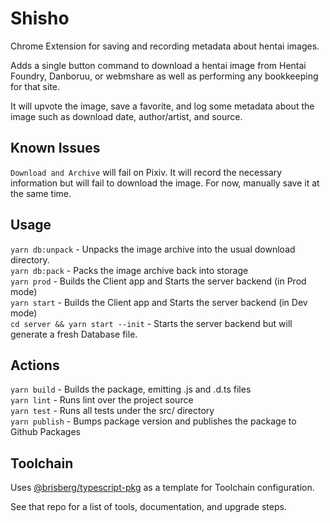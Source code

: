 # Shisho

Chrome Extension for saving and recording metadata about hentai images.

Adds a single button command to download a hentai image from Hentai Foundry, Danboruu, or webmshare as well as performing any bookkeeping for that site.

It will upvote the image, save a favorite, and log some metadata about the image such as download date, author/artist, and source.

## Known Issues

`Download and Archive` will fail on Pixiv. It will record the necessary information but will fail to download the image. For now, manually save it at the same time.

## Usage

`yarn db:unpack` - Unpacks the image archive into the usual download directory.\
`yarn db:pack` - Packs the image archive back into storage\
`yarn prod` - Builds the Client app and Starts the server backend (in Prod mode)\
`yarn start` - Builds the Client app and Starts the server backend (in Dev mode)\
`cd server && yarn start --init` - Starts the server backend but will generate a fresh Database file.

## Actions

`yarn build` - Builds the package, emitting .js and .d.ts files\
`yarn lint` - Runs lint over the project source\
`yarn test` - Runs all tests under the src/ directory\
`yarn publish` - Bumps package version and publishes the package to Github Packages

## Toolchain

Uses [@brisberg/typescript-pkg](https://github.com/brisberg/typescript-pkg) as a template for Toolchain configuration.

See that repo for a list of tools, documentation, and upgrade steps.

